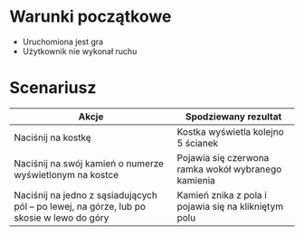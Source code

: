 # Warunki początkowe

* Uruchomiona jest gra
* Użytkownik nie wykonał ruchu

# Scenariusz

|Akcje|Spodziewany rezultat|
|-----|--------------------|
|Naciśnij na kostkę|Kostka wyświetla kolejno 5 ścianek|
|Naciśnij na swój kamień o numerze wyświetlonym na kostce|Pojawia się czerwona ramka wokół wybranego kamienia|
|Naciśnij na jedno z sąsiadujących pól – po lewej, na górze, lub po skosie w lewo do góry|Kamień znika z pola i pojawia się na klikniętym polu|
